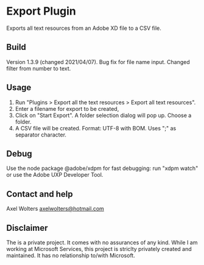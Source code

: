 # Export Plugin

Exports all text resources from an Adobe XD file to a CSV file.

## Build
Version 1.3.9 (changed 2021/04/07). Bug fix for file name input. Changed filter from number to text.

## Usage

1. Run "Plugins > Export all the text resources > Export all text resources".
2. Enter a filename for export to be created,
3. Click on "Start Export".
   A folder selection dialog will pop up. Choose a folder.
4. A CSV file will be created.
   Format: UTF-8 with BOM. Uses ";" as separator character.

## Debug

Use the node package @adobe/xdpm for fast debugging:
run "xdpm watch" or use the Adobe UXP Developer Tool.

## Contact and help

Axel Wolters
axelwolters@hotmail.com

## Disclaimer

The is a private project. It comes with no assurances of any kind.
While I am working at Microsoft Services, this project is striclty privately created and maintained.
It has no relationship to/with Microsoft.
